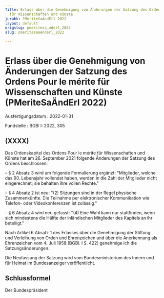 ```yaml
---
Title: Erlass über die Genehmigung von Änderungen der Satzung des Ordens Pour le mérite
  für Wissenschaften und Künste
jurabk: PMeriteSaÄndErl 2022
layout: default
origslug: pmeritesa_nderl_2022
slug: pmeritesaaenderl_2022

---
```


# Erlass über die Genehmigung von Änderungen der Satzung des Ordens Pour le mérite für Wissenschaften und Künste (PMeriteSaÄndErl 2022)

Ausfertigungsdatum
:   2022-01-31

Fundstelle
:   BGBl I: 2022, 305


## (XXXX)

Das Ordenskapitel des Ordens Pour le mérite für Wissenschaften und Künste hat am 26. September 2021 folgende Änderungen der Satzung des Ordens beschlossen:

–   § 2 Absatz 3 wird um folgende Formulierung ergänzt:
    "Mitglieder, welche das 90. Lebensjahr vollendet haben, werden in die Zahl der Mitglieder nicht eingerechnet; sie behalten ihre vollen Rechte."



–   § 4 Absatz 2 ist neu:
    "(2) Sitzungen sind in der Regel physische Zusammenkünfte. Die Teilnahme per elektronischer Kommunikation wie Telefon- oder Videokonferenzen ist zulässig."



–   § 6 Absatz 4 wird neu gefasst:
    "(4) Eine Wahl kann nur stattfinden, wenn sich mindestens die Hälfte der inländischen Mitglieder des Kapitels an ihr beteiligt."





Nach Artikel 6 Absatz 1 des Erlasses über die Genehmigung der Stiftung und Verleihung von Orden und Ehrenzeichen und über die Anerkennung als Ehrenzeichen vom 4. Juli 1958 (BGBl. I S. 422) genehmige ich die Satzungsänderungen.

Die Neufassung der Satzung wird vom Bundesministerium des Innern und für Heimat im Bundesanzeiger veröffentlicht.


## Schlussformel

Der Bundespräsident

